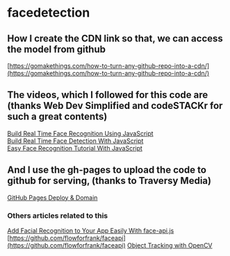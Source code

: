 # facedetection
## How I create the CDN link so that, we can access the model from github
[https://gomakethings.com/how-to-turn-any-github-repo-into-a-cdn/](https://gomakethings.com/how-to-turn-any-github-repo-into-a-cdn/)

## The videos, which I followed for this code are (thanks Web Dev Simplified and codeSTACKr for such a great contents)
[Build Real Time Face Recognition Using JavaScript](https://www.youtube.com/watch?v=h_Dj_gVXao4) <br />
[Build Real Time Face Detection With JavaScript](https://www.youtube.com/watch?v=CVClHLwv-4I)  <br />
[Easy Face Recognition Tutorial With JavaScript](https://www.youtube.com/watch?v=AZ4PdALMqx0)  <br />

## And I use the gh-pages to upload the code to github for serving, (thanks to Traversy Media)
[GitHub Pages Deploy & Domain](https://www.youtube.com/watch?v=SKXkC4SqtRk)


### Others articles related to this
[Add Facial Recognition to Your App Easily With face-api.js](https://medium.com/better-programming/add-facial-recognition-to-your-app-easily-with-face-api-js-58df65921e7) [https://github.com/flowforfrank/faceapi](https://github.com/flowforfrank/faceapi)
[Object Tracking with OpenCV](https://ehsangazar.com/object-tracking-with-opencv-fd18ccdd7369)
